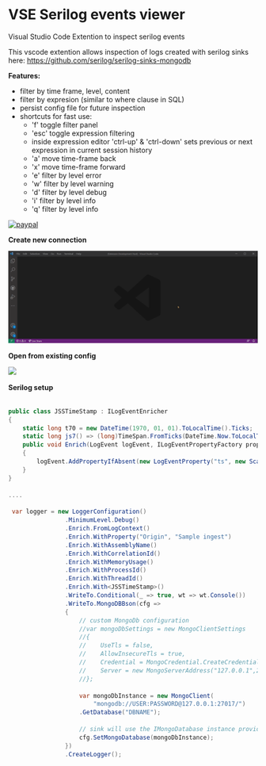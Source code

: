# VSE Serilog events viewer
Visual Studio Code Extention to inspect serilog events

This vscode extention allows inspection of logs created with serilog sinks here: https://github.com/serilog/serilog-sinks-mongodb

**Features:**
- filter by time frame, level, content
- filter by expresion (similar to where clause in SQL)
- persist config file for future inspection
- shortcuts for fast use:
    - 'f' toggle filter panel
    - 'esc' toggle expression filtering
    - inside expression editor 'ctrl-up' & 'ctrl-down' sets previous or next expression in current session history
    - 'a' move time-frame back
    - 'x' move time-frame forward    
    - 'e' filter by level error
    - 'w' filter by level warning
    - 'd' filter by level debug
    - 'i' filter by level info
    - 'q' filter by level info

[![paypal](https://www.paypalobjects.com/en_US/i/btn/btn_donateCC_LG.gif)](https://www.paypal.com/donate?hosted_button_id=5MS8L5EVWBEUC)

**Create new connection**

![](https://github.com/LucaGabi/VSE-Serilog-events-viewer/blob/main/l.c.gif)

**Open from existing config**

![](https://github.com/LucaGabi/VSE-Serilog-events-viewer/blob/main/l.o.gif)

**Serilog setup**
```c#

public class JSSTimeStamp : ILogEventEnricher
{
    static long t70 = new DateTime(1970, 01, 01).ToLocalTime().Ticks;
    static long js7() => (long)TimeSpan.FromTicks(DateTime.Now.ToLocalTime().Ticks - t70).TotalMilliseconds;
    public void Enrich(LogEvent logEvent, ILogEventPropertyFactory propertyFactory)
    {
        logEvent.AddPropertyIfAbsent(new LogEventProperty("ts", new ScalarValue(js7())));
    }
}

....

 var logger = new LoggerConfiguration()
                .MinimumLevel.Debug()
                .Enrich.FromLogContext()
                .Enrich.WithProperty("Origin", "Sample ingest")
                .Enrich.WithAssemblyName()
                .Enrich.WithCorrelationId()
                .Enrich.WithMemoryUsage()
                .Enrich.WithProcessId()
                .Enrich.WithThreadId()
                .Enrich.With<JSSTimeStamp>()
                .WriteTo.Conditional(_ => true, wt => wt.Console())
                .WriteTo.MongoDBBson(cfg =>
                {
                    // custom MongoDb configuration
                    //var mongoDbSettings = new MongoClientSettings
                    //{
                    //    UseTls = false,
                    //    AllowInsecureTls = true,
                    //    Credential = MongoCredential.CreateCredential("DBNAME", "USER", "PASSWORD"),
                    //    Server = new MongoServerAddress("127.0.0.1",27017)
                    //};

                    var mongoDbInstance = new MongoClient(
                        "mongodb://USER:PASSWORD@127.0.0.1:27017/")
                    .GetDatabase("DBNAME");

                    // sink will use the IMongoDatabase instance provided
                    cfg.SetMongoDatabase(mongoDbInstance);
                })
                .CreateLogger();
```
